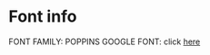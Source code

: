 # Font info
FONT FAMILY: POPPINS
GOOGLE FONT: click <a href="https://fonts.google.com/specimen/Poppins?preview.text_type=custom&preview.text=5HR3D">here</a>
